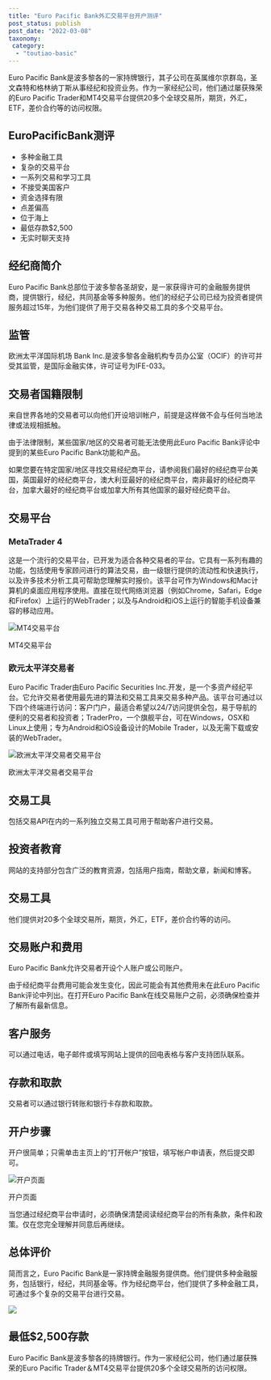 ```yaml
---
title: "Euro Pacific Bank外汇交易平台开户测评"
post_status: publish
post_date: "2022-03-08"
taxonomy:
 category: 
  - "toutiao-basic"
---
```


Euro Pacific Bank是波多黎各的一家持牌银行，其子公司在英属维尔京群岛，圣文森特和格林纳丁斯从事经纪和投资业务。作为一家经纪公司，他们通过屡获殊荣的Euro Pacific Trader和MT4交易平台提供20多个全球交易所，期货​​，外汇，ETF，差价合约等的访问权限。

## EuroPacificBank测评
- 多种金融工具
- 复杂的交易平台
- 一系列交易和学习工具
- 不接受美国客户
- 资金选择有限
- 点差偏高
- 位于海上
- 最低存款$2,500
- 无实时聊天支持


## 经纪商简介

Euro Pacific Bank总部位于波多黎各圣胡安，是一家获得许可的金融服务提供商，提供银行，经纪，共同基金等多种服务。他们的经纪子公司已经为投资者提供服务超过15年，为他们提供了用于交易各种交易工具的多个交易平台。

## 监管

欧洲太平洋国际机场 Bank Inc.是波多黎各金融机构专员办公室（OCIF）的许可并受其监管，是国际金融实体，许可证号为IFE-033。

## 交易者国籍限制

来自世界各地的交易者可以向他们开设培训帐户，前提是这样做不会与任何当地法律或法规相抵触。

由于法律限制，某些国家/地区的交易者可能无法使用此Euro Pacific Bank评论中提到的某些Euro Pacific Bank功能和产品。

如果您要在特定国家/地区寻找交易经纪商平台，请参阅我们最好的经纪商平台美国，英国最好的经纪商平台，澳大利亚最好的经纪商平台，南非最好的经纪商平台，加拿大最好的经纪商平台或加拿大所有其他国家的最好经纪商平台。

## 交易平台

### MetaTrader 4

这是一个流行的交易平台，已开发为适合各种交易者的平台。它具有一系列有趣的功能，包括使用专家顾问进行的算法交易，由一级银行提供的流动性和快速执行，以及许多技术分析工具可帮助您理解实时报价。该平台可作为Windows和Mac计算机的桌面应用程序使用。直接在现代网络浏览器（例如Chrome，Safari，Edge和Firefox）上运行的WebTrader；以及与Android和iOS上运行的智能手机设备兼容的移动应用。

![MT4交易平台](https://cdn.fendou.la/funstoutiao/2020/11/Euro-Pacific-Bank-Review-MT4-Trading-Platform.jpg "MT4交易平台")

MT4交易平台

### 欧元太平洋交易者

Euro Pacific Trader由Euro Pacific Securities Inc.开发，是一个多资产经纪平台。它允许交易者使用最先进的算法和交易工具来交易多种产品。该平台可通过以下四个终端进行访问：客户门户，最适合希望以24/7访问提供全包，易于导航的便利的交易者和投资者；TraderPro，一个旗舰平台，可在Windows，OSX和Linux上使用；专为Android和iOS设备设计的Mobile Trader，以及无需下载或安装的WebTrader。

![欧洲太平洋交易者交易平台](https://cdn.fendou.la/funstoutiao/2020/11/Euro-Pacific-Bank-Review-Euro-Pacific-Trader-Platform.jpg "欧洲太平洋交易者交易平台")

欧洲太平洋交易者交易平台

## 交易工具

包括交易API在内的一系列独立交易工具可用于帮助客户进行交易。

## 投资者教育

网站的支持部分包含广泛的教育资源，包括用户指南，帮助文章，新闻和博客。

## 交易工具

他们提供对20多个全球交易所，期货​​，外汇，ETF，差价合约等的访问。

## 交易账户和费用

Euro Pacific Bank允许交易者开设个人账户或公司账户。

由于经纪商平台费用可能会发生变化，因此可能会有其他费用未在此Euro Pacific Bank评论中列出。在打开Euro Pacific Bank在线交易账户之前，必须确保检查并了解所有最新信息。

## 客户服务

可以通过电话，电子邮件或填写网站上提供的回电表格与客户支持团队联系。

## 存款和取款

交易者可以通过银行转账和银行卡存款和取款。

## 开户步骤

开户很简单；只需单击主页上的“打开帐户”按钮，填写帐户申请表，然后提交即可。

![开户页面](https://cdn.fendou.la/funstoutiao/2020/11/Euro-Pacific-Bank-Account-Opening-Page-291x1024.jpg "开户页面")

开户页面

当您通过经纪商平台申请时，必须确保清楚阅读经纪商平台的所有条款，条件和政策。仅在您完全理解并同意后再继续。

## 总体评价

简而言之，Euro Pacific Bank是一家持牌金融服务提供商。他们提供多种金融服务，包括银行，经纪，共同基金等。作为经纪商平台，他们提供了多种金融工具，可通过多个复杂的交易平台进行交易。

![](https://cdn.fendou.la/funstoutiao/2020/11/Euro-Pacific-Bank-Logo.png)

## 最低$2,500存款

Euro Pacific Bank是波多黎各的持牌银行。作为一家经纪公司，他们通过屡获殊荣的Euro Pacific Trader＆MT4交易平台提供20多个全球交易所的访问权限。
